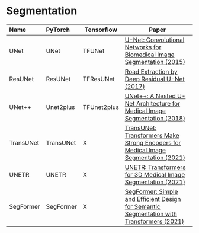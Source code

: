 # Segmentation

| Name      | PyTorch   | Tensorflow  | Paper                                                                                                                  |
| :-------- | :-------- | ----------- | ---------------------------------------------------------------------------------------------------------------------- |
| UNet      | UNet      | TFUNet      | [U-Net: Convolutional Networks for Biomedical Image Segmentation (2015)](https://arxiv.org/abs/1505.04597)             |
| ResUNet   | ResUNet   | TFResUNet   | [Road Extraction by Deep Residual U-Net (2017)](https://arxiv.org/abs/1711.10684)                                      |
| UNet++    | Unet2plus | TFUnet2plus | [UNet++: A Nested U-Net Architecture for Medical Image Segmentation (2018)](https://arxiv.org/abs/1807.10165)          |
| TransUNet | TransUNet | X           | [TransUNet: Transformers Make Strong Encoders for Medical Image Segmentation (2021)](https://arxiv.org/abs/2102.04306) |
| UNETR     | UNETR     | X           | [UNETR: Transformers for 3D Medical Image Segmentation (2021)](https://arxiv.org/abs/2103.10504)                       |
| SegFormer | SegFormer | X           | [SegFormer: Simple and Efficient Design for Semantic Segmentation with Transformers (2021)](https://arxiv.org/abs/2105.15203) |
